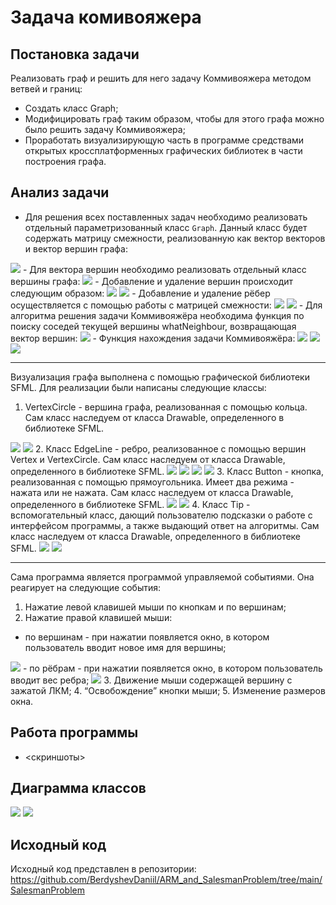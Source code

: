 # Задача комивояжера
## Постановка задачи
Реализовать граф и решить для него задачу Коммивояжера методом ветвей и границ:
- Создать класс Graph;
- Модифицировать граф таким образом, чтобы для этого графа можно было решить задачу Коммивояжера;
- Проработать визуализирующую часть в программе средствами открытых кроссплатформенных графических библиотек в части построения графа.

## Анализ задачи
- Для решения всех поставленных задач необходимо реализовать отдельный параметризованный класс ```Graph```. Данный класс будет содержать матрицу смежности, реализованную как вектор векторов и вектор вершин графа:
<img src="./1.png">
- Для вектора вершин необходимо реализовать отдельный класс вершины графа:
<img src="./2.png">
- Добавление и удаление вершин происходит следующим образом:
<img src="./3.png">
<img src="./4.png">
- Добавление и удаление рёбер осуществляется с помощью работы с матрицей смежности:
<img src="./5.png">
<img src="./6.png">
- Для алгоритма решения задачи Коммивояжёра необходима функция по поиску соседей текущей вершины whatNeighbour, возвращающая вектор вершин:
<img src="./7.png">
- Функция нахождения задачи Коммивояжёра:
<img src="./8.png">
<img src="./9.png">
<img src="./10.png">

*****

Визуализация графа выполнена с помощью графической библиотеки SFML. Для реализации были написаны следующие классы:
1. VertexCircle - вершина графа, реализованная с помощью кольца. Сам класс наследуем от класса Drawable, определенного в библиотеке SFML. 
<img src="./visual1.png">
<img src="./visual2.png">
2. Класс EdgeLine - ребро, реализованное с помощью вершин Vertex и VertexCircle. Сам класс наследуем от класса Drawable, определенного в библиотеке SFML.
<img src="./visual3.png">
<img src="./visual4.png">
<img src="./visual5.png">
<img src="./visual6.png">
3. Класс Button - кнопка, реализованная с помощью прямоугольника. Имеет два режима - нажата или не нажата. Сам класс наследуем от класса Drawable, определенного в библиотеке SFML.
<img src="./visual7.png">
<img src="./visual8.png">
4. Класс Tip - вспомогательный класс, дающий пользователю подсказки о работе с интерфейсом программы, а также выдающий ответ на алгоритмы. Сам класс наследуем от класса Drawable, определенного в библиотеке SFML.
<img src="./visual9.png">
<img src="./visual10.png">

*****

  Сама программа является программой управляемой событиями. Она реагирует на следующие события:
1. Нажатие левой клавишей мыши по кнопкам и по вершинам;
2. Нажатие правой клавишей мыши:
- по вершинам - при нажатии появляется окно, в котором пользователь вводит новое имя для вершины;
<img src="./visual11.png">
- по рёбрам - при нажатии появляется окно, в котором пользователь вводит вес ребра;
<img src="./visual12.png">
3. Движение мыши содержащей вершину с зажатой ЛКМ;
4. “Освобождение” кнопки мыши;
5. Изменение размеров окна.

## Работа программы
- <скриншоты>

## Диаграмма классов
<img src="./class_diagram1.png">
<img src="./class_diagram2.png">

## Исходный код
Исходный код представлен в репозитории: https://github.com/BerdyshevDaniil/ARM_and_SalesmanProblem/tree/main/SalesmanProblem
